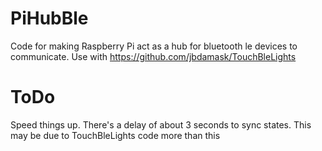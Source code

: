 # PiHubBle
Code for making Raspberry Pi act as a hub for bluetooth le devices to communicate. Use with https://github.com/jbdamask/TouchBleLights

# ToDo
Speed things up. There's a delay of about 3 seconds to sync states. This may be due to TouchBleLights code more than this
